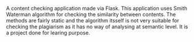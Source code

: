 A content checking application made via Flask. This application uses Smith Waterman algorithm for checking the similarity between contents. The methods are fairly static and the algorithm itsself is not very suitable for checking the plagiarism as it has no way of analysing at semantic level. It is a project done for learing purpose.
